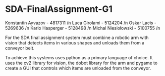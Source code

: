 # SDA-FinalAssignment-G1

Konstantin Ayvazov - 4817311 /n
Luca Girolami - 5124204 /n
Oskar Lacis - 5269636 /n
Karlo Hasperger - 5128498 /n
Michal Niesiołowski - 5100755 /n

For the SDA final assignment system must combine a robotic arm with vision that detects items in various shapes and unloads them from a conveyor belt.

To achieve this systems uses python as a primary language of choice.
It uses the cv2 library for vision, the dobot library for the arm and pygame to create a GUI that controls which items are unloaded from the conveyor.
